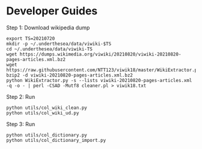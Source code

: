 # Developer Guides

Step 1: Download wikipedia dump 

```
export TS=20210720
mkdir -p ~/.underthesea/data/viwiki-$TS
cd ~/.underthesea/data/viwiki-TS
wget https://dumps.wikimedia.org/viwiki/20210820/viwiki-20210820-pages-articles.xml.bz2
wget https://raw.githubusercontent.com/NTT123/viwik18/master/WikiExtractor.py
bzip2 -d viwiki-20210820-pages-articles.xml.bz2
python WikiExtractor.py -s --lists viwiki-20210820-pages-articles.xml -q -o - | perl -CSAD -Mutf8 cleaner.pl > viwik18.txt
```

Step 2: Run 

```
python utils/col_wiki_clean.py
python utils/col_wiki_ud.py
```

Step 3: Run 

```
python utils/col_dictionary.py
python utils/col_dictionary_import.py 
```
